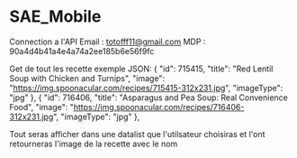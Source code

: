 # SAE_Mobile

Connection a l'API
Email : totofff11@gmail.com
MDP : 90a4d4b41a4e4a74a2ee185b6e56f9fc

Get de tout les recette exemple JSON:
 	{
            "id": 715415,
            "title": "Red Lentil Soup with Chicken and Turnips",
            "image": "https://img.spoonacular.com/recipes/715415-312x231.jpg",
            "imageType": "jpg"
        },
        {
            "id": 716406,
            "title": "Asparagus and Pea Soup: Real Convenience Food",
            "image": "https://img.spoonacular.com/recipes/716406-312x231.jpg",
            "imageType": "jpg"
        },
        
Tout seras afficher dans une datalist que l'utilsateur choisiras et l'ont retourneras l'image de la recette avec le nom


